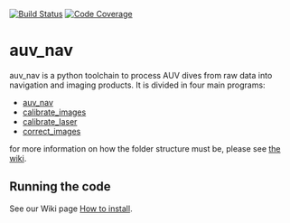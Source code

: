 [![Build Status](https://travis-ci.com/ocean-perception/oplab_pipeline.svg?token=UkLpgZyKjs3prWpXePir&branch=master)](https://travis-ci.com/ocean-perception/oplab_pipeline) [![Code Coverage](https://codecov.io/gh/ocean-perception/oplab_pipeline/branch/master/graph/badge.svg?token=PJBfl6qhp5)](https://codecov.io/gh/ocean-perception/auv_nav)

# auv_nav

auv_nav is a python toolchain to process AUV dives from raw data into navigation and imaging products. It is divided in four main programs:
* [auv_nav](../../wiki/auv_nav)
* [calibrate_images](../../wiki/calibrate_images)
* [calibrate_laser](../../wiki/calibrate_laser)
* [correct_images](../../wiki/correct_images)

for more information on how the folder structure must be, please see [the wiki](../../wiki).

## Running the code ##
See our Wiki page [How to install](../../wiki/How-to-install).

